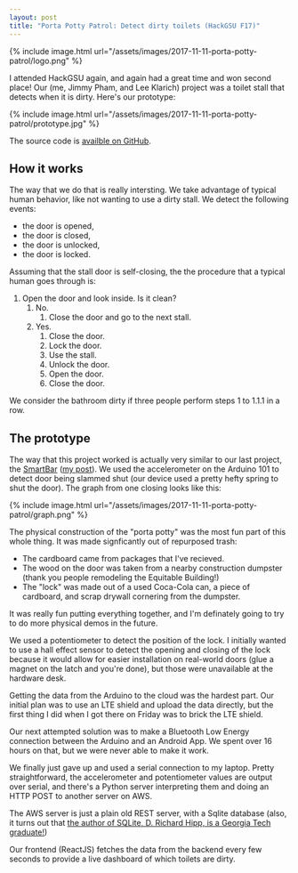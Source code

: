 ```yaml
---
layout: post
title: "Porta Potty Patrol: Detect dirty toilets (HackGSU F17)"
---
```



{% include image.html
    url="/assets/images/2017-11-11-porta-potty-patrol/logo.png" %}

I attended HackGSU again, and again had a great time and won second place! Our
(me, Jimmy Pham, and Lee Klarich) project was a toilet stall that detects when
it is dirty. Here's our prototype:

{% include image.html
    url="/assets/images/2017-11-11-porta-potty-patrol/prototype.jpg" %}

The source code is [availble on GitHub][source code].

## How it works

The way that we do that is really intersting. We take advantage of typical
human behavior, like not wanting to use a dirty stall. We detect the following
events:

 - the door is opened,
 - the door is closed,
 - the door is unlocked,
 - the door is locked.

Assuming that the stall door is self-closing, the the procedure that a typical
human goes through is:

  1. Open the door and look inside. Is it clean?
      1. No.
          1. Close the door and go to the next stall.
      2. Yes.
          1. Close the door.
          2. Lock the door.
          3. Use the stall.
          4. Unlock the door.
          5. Open the door.
          6. Close the door.

We consider the bathroom dirty if three people perform steps 1 to 1.1.1 in a
row.

## The prototype
The way that this project worked is actually very similar to our last project,
the [SmartBar][] ([my post][]). We used the accelerometer on the Arduino 101 to
detect door being slammed shut (our device used a pretty hefty spring to shut
the door). The graph from one closing looks like this:

{% include image.html
    url="/assets/images/2017-11-11-porta-potty-patrol/graph.png" %}

The physical construction of the "porta potty" was the most fun part of this
whole thing. It was made signficantly out of repurposed trash:

 - The cardboard came from packages that I've recieved.
 - The wood on the door was taken from a nearby construction dumpster (thank
   you people remodeling the Equitable Building!)
 - The "lock" was made out of a used Coca-Cola can, a piece of cardboard, and
   scrap drywall cornering from the dumpster.

It was really fun putting everything together, and I'm definately going to try
to do more physical demos in the future.

We used a potentiometer to detect the position of the lock. I initially wanted
to use a hall effect sensor to detect the opening and closing of the lock
because it would allow for easier installation on real-world doors (glue a
magnet on the latch and you're done), but those were unavailable at the
hardware desk.

Getting the data from the Arduino to the cloud was the hardest part. Our
initial plan was to use an LTE shield and upload the data directly, but the
first thing I did when I got there on Friday was to brick the LTE shield.

Our next attempted solution was to make a Bluetooth Low Energy connection
between the Arduino and an Android App. We spent over 16 hours on that, but we
were never able to make it work.

We finally just gave up and used a serial connection to my laptop. Pretty
straightforward, the accelerometer and potentiometer values are output over
serial, and there's a Python server interpreting them and doing an HTTP POST to
another server on AWS.

The AWS server is just a plain old REST server, with a Sqlite database (also,
it turns out that [the author of SQLite, D. Richard Hipp, is a Georgia Tech
graduate!][sqlite-gt])

Our frontend (ReactJS) fetches the data from the backend every few seconds to provide a
live dashboard of which toilets are dirty.

[source code]: https://github.com/flaviut/porta-potty-patrol-hackgsu-f17
[my post]: /2017/hackgsu-postmortem
[SmartBar]: https://github.com/KevinAiken/Smart-Bar
[sqlite-gt]: https://en.wikipedia.org/wiki/D._Richard_Hipp#Life_and_career

